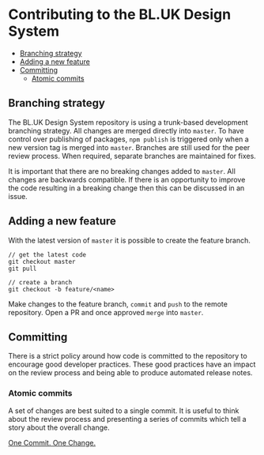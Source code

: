 # Contributing to the BL.UK Design System
- [Branching strategy](#branching-strategy)
- [Adding a new feature](#adding-a-new-feature)
- [Committing](#committing)
    - [Atomic commits](#atomic-commits)


## Branching strategy
The BL.UK Design System repository is using a trunk-based development branching strategy. All changes are merged directly into `master`. To have control over publishing of packages, `npm publish` is triggered only when a new version tag is merged into `master`. Branches are still used for the peer review process. When required, separate branches are maintained for fixes.

It is important that there are no breaking changes added to `master`. All changes are backwards compatible. If there is an opportunity to improve the code resulting in a breaking change then this can be discussed in an issue.

## Adding a new feature
With the latest version of `master` it is possible to create the feature branch.

```
// get the latest code
git checkout master
git pull

// create a branch
git checkout -b feature/<name>
```

Make changes to the feature branch, `commit` and `push` to the remote repository. Open a PR and once approved `merge` into `master`.

## Committing
There is a strict policy around how code is committed to the repository to encourage good developer practices. These good practices have an impact on the review process and being able to produce automated release notes.

### Atomic commits
A set of changes are best suited to a single commit. It is useful to think about the review process and presenting a series of commits which tell a story about the overall change.

[One Commit. One Change.](https://medium.com/@fagnerbrack/one-commit-one-change-3d10b10cebbf)